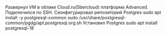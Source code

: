 Развернул VM в облаке Cloud.ru(Sbercloud) платформа Advanced.
Подключился по SSH.
Сконфигурировал репозиторий Postgres sudo apt install -y postgresql-common  sudo /usr/share/postgresql-common/pgdg/apt.postgresql.org.sh 
Установил Postgres sudo apt install postgresql-18

